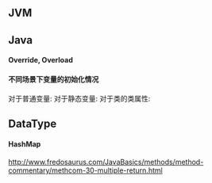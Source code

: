 
## JVM

## Java
#### Override, Overload

#### 不同场景下变量的初始化情况
对于普通变量:
对于静态变量:
对于类的类属性:

## DataType
#### HashMap
#### 


http://www.fredosaurus.com/JavaBasics/methods/method-commentary/methcom-30-multiple-return.html